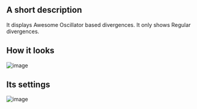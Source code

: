 ## A short description
It displays Awesome Oscillator based divergences. It only shows Regular divergences.

## How it looks
![image](https://github.com/araamas/Pinescript-Scripts/assets/104917239/81a67b56-813f-4394-a2e3-baa4f235bbf7)

## Its settings
![image](https://github.com/araamas/Pinescript-Scripts/assets/104917239/dd3810b2-c061-4963-807f-0e8c2f8d8d75)
